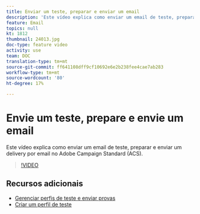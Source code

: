 ```yaml
---
title: Enviar um teste, preparar e enviar um email
description: 'Este vídeo explica como enviar um email de teste, preparar e enviar um delivery por email no Adobe Campaign Standard (ACS). '
feature: Email
topics: null
kt: 1812
thumbnail: 24013.jpg
doc-type: feature video
activity: use
team: DOC
translation-type: tm+mt
source-git-commit: ff641108dff9cf10692e6e2b238fee4cae7ab283
workflow-type: tm+mt
source-wordcount: '80'
ht-degree: 17%

---
```



# Envie um teste, prepare e envie um email

Este vídeo explica como enviar um email de teste, preparar e enviar um delivery por email no Adobe Campaign Standard (ACS).

>[!VIDEO](https://video.tv.adobe.com/v/24013/)

## Recursos adicionais

* [Gerenciar perfis de teste e enviar provas](https://docs.adobe.com/content/help/en/campaign-standard/using/testing-and-sending/preparing-and-testing-messages/managing-test-profiles-and-sending-proofs.html)
* [Criar um perfil de teste](/help/profiles-and-audiences/creating-a-profile.md)

